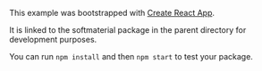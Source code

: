 This example was bootstrapped with [Create React App](https://github.com/facebook/create-react-app).

It is linked to the softmaterial package in the parent directory for development purposes.

You can run `npm install` and then `npm start` to test your package.

